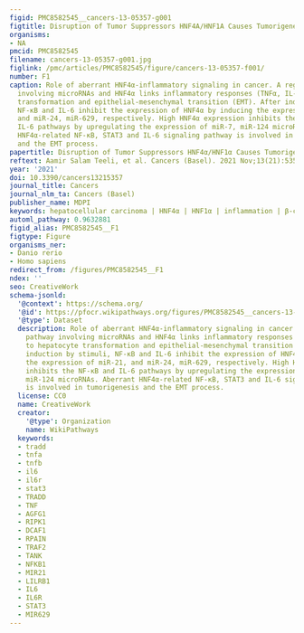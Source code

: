 ```yaml
---
figid: PMC8582545__cancers-13-05357-g001
figtitle: Disruption of Tumor Suppressors HNF4A/HNF1A Causes Tumorigenesis in Liver
organisms:
- NA
pmcid: PMC8582545
filename: cancers-13-05357-g001.jpg
figlink: /pmc/articles/PMC8582545/figure/cancers-13-05357-f001/
number: F1
caption: Role of aberrant HNF4α-inflammatory signaling in cancer. A regulatory pathway
  involving microRNAs and HNF4α links inflammatory responses (TNFα, IL-6) to hepatocyte
  transformation and epithelial-mesenchymal transition (EMT). After induction by stimuli,
  NF-κB and IL-6 inhibit the expression of HNF4α by inducing the expression of miR-21,
  and miR-24, miR-629, respectively. High HNF4α expression inhibits the NF-κB and
  IL-6 pathways by upregulating the expression of miR-7, miR-124 microRNAs. Aberrant
  HNF4α-related NF-κB, STAT3 and IL-6 signaling pathway is involved in tumorigenesis
  and the EMT process.
papertitle: Disruption of Tumor Suppressors HNF4α/HNF1α Causes Tumorigenesis in Liver.
reftext: Aamir Salam Teeli, et al. Cancers (Basel). 2021 Nov;13(21):5357.
year: '2021'
doi: 10.3390/cancers13215357
journal_title: Cancers
journal_nlm_ta: Cancers (Basel)
publisher_name: MDPI
keywords: hepatocellular carcinoma | HNF4α | HNF1α | inflammation | β-catenin | EMT
automl_pathway: 0.9632881
figid_alias: PMC8582545__F1
figtype: Figure
organisms_ner:
- Danio rerio
- Homo sapiens
redirect_from: /figures/PMC8582545__F1
ndex: ''
seo: CreativeWork
schema-jsonld:
  '@context': https://schema.org/
  '@id': https://pfocr.wikipathways.org/figures/PMC8582545__cancers-13-05357-g001.html
  '@type': Dataset
  description: Role of aberrant HNF4α-inflammatory signaling in cancer. A regulatory
    pathway involving microRNAs and HNF4α links inflammatory responses (TNFα, IL-6)
    to hepatocyte transformation and epithelial-mesenchymal transition (EMT). After
    induction by stimuli, NF-κB and IL-6 inhibit the expression of HNF4α by inducing
    the expression of miR-21, and miR-24, miR-629, respectively. High HNF4α expression
    inhibits the NF-κB and IL-6 pathways by upregulating the expression of miR-7,
    miR-124 microRNAs. Aberrant HNF4α-related NF-κB, STAT3 and IL-6 signaling pathway
    is involved in tumorigenesis and the EMT process.
  license: CC0
  name: CreativeWork
  creator:
    '@type': Organization
    name: WikiPathways
  keywords:
  - tradd
  - tnfa
  - tnfb
  - il6
  - il6r
  - stat3
  - TRADD
  - TNF
  - AGFG1
  - RIPK1
  - DCAF1
  - RPAIN
  - TRAF2
  - TANK
  - NFKB1
  - MIR21
  - LILRB1
  - IL6
  - IL6R
  - STAT3
  - MIR629
---
```

